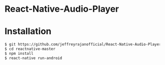 # React-Native-Audio-Player

# Installation
```sh
$ git https://github.com/jeffreyrajanofficial/React-Native-Audio-Player.git
$ cd reactnative-master
$ npm install
$ react-native run-android
```
